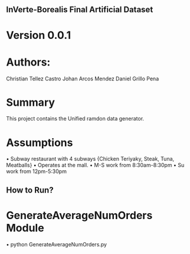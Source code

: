 ## InVerte-Borealis Final Artificial Dataset

# Version 0.0.1

# Authors:
Christian Tellez Castro
Johan Arcos Mendez
Daniel Grillo Pena

# Summary
This project contains the Unified ramdon data generator.

# Assumptions
• Subway restaurant with 4 subways {Chicken Teriyaky, Steak, Tuna, Meatballs} 
• Operates at the mall.
• M-S work from 8:30am-8:30pm
• Su work from 12pm-5:30pm

## How to Run?

# GenerateAverageNumOrders Module
• python GenerateAverageNumOrders.py
